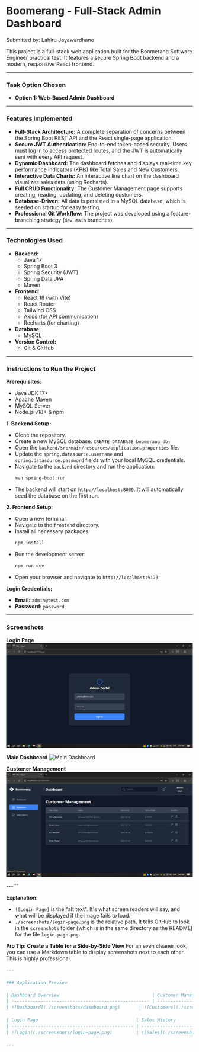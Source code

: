 # Boomerang - Full-Stack Admin Dashboard

Submitted by: Lahiru Jayawardhane

This project is a full-stack web application built for the Boomerang Software Engineer practical test. It features a secure Spring Boot backend and a modern, responsive React frontend.

---

### Task Option Chosen

*   **Option 1: Web-Based Admin Dashboard**

---

### Features Implemented

*   **Full-Stack Architecture:** A complete separation of concerns between the Spring Boot REST API and the React single-page application.
*   **Secure JWT Authentication:** End-to-end token-based security. Users must log in to access protected routes, and the JWT is automatically sent with every API request.
*   **Dynamic Dashboard:** The dashboard fetches and displays real-time key performance indicators (KPIs) like Total Sales and New Customers.
*   **Interactive Data Charts:** An interactive line chart on the dashboard visualizes sales data (using Recharts).
*   **Full CRUD Functionality:** The Customer Management page supports creating, reading, updating, and deleting customers.
*   **Database-Driven:** All data is persisted in a MySQL database, which is seeded on startup for easy testing.
*   **Professional Git Workflow:** The project was developed using a feature-branching strategy (`dev`, `main` branches).

---

### Technologies Used

*   **Backend:**
    *   Java 17
    *   Spring Boot 3
    *   Spring Security (JWT)
    *   Spring Data JPA
    *   Maven
*   **Frontend:**
    *   React 18 (with Vite)
    *   React Router
    *   Tailwind CSS
    *   Axios (for API communication)
    *   Recharts (for charting)
*   **Database:**
    *   MySQL
*   **Version Control:**
    *   Git & GitHub

---

### Instructions to Run the Project

**Prerequisites:**
*   Java JDK 17+
*   Apache Maven
*   MySQL Server
*   Node.js v18+ & npm

**1. Backend Setup:**
*   Clone the repository.
*   Create a new MySQL database: `CREATE DATABASE boomerang_db;`
*   Open the `backend/src/main/resources/application.properties` file.
*   Update the `spring.datasource.username` and `spring.datasource.password` fields with your local MySQL credentials.
*   Navigate to the `backend` directory and run the application:
    ```bash
    mvn spring-boot:run
    ```
*   The backend will start on `http://localhost:8080`. It will automatically seed the database on the first run.

**2. Frontend Setup:**
*   Open a new terminal.
*   Navigate to the `frontend` directory.
*   Install all necessary packages:
    ```bash
    npm install
    ```
*   Run the development server:
    ```bash
    npm run dev
    ```
*   Open your browser and navigate to `http://localhost:5173`.

**Login Credentials:**
*   **Email:** `admin@test.com`
*   **Password:** `password`


---

### Screenshots

**Login Page**
![Login Page](./screenshots/login-page.png)

**Main Dashboard**
![Main Dashboard](./screenshots/dashboard-view.png)

**Customer Management**
![Customer Management](./screenshots/customers-page.png)

---```

**Explanation:**
*   `![Login Page]` is the "alt text". It's what screen readers will say, and what will be displayed if the image fails to load.
*   `./screenshots/login-page.png` is the relative path. It tells GitHub to look in the `screenshots` folder (which is in the same directory as the README) for the file `login-page.png`.

**Pro Tip: Create a Table for a Side-by-Side View**
For an even cleaner look, you can use a Markdown table to display screenshots next to each other. This is highly professional.

```markdown
---

### Application Preview

| Dashboard Overview                                   | Customer Management                                    |
| ---------------------------------------------------- | ------------------------------------------------------ |
| ![Dashboard](./screenshots/dashboard.png)       | ![Customers](./screenshots/Customers Page.png)         |

| Login Page                                     | Sales History                                    |
| ---------------------------------------------- | ------------------------------------------------ |
| ![Login](./screenshots/login-page.png)         | ![Sales](./screenshots/Sales History Page.png)           |

---
